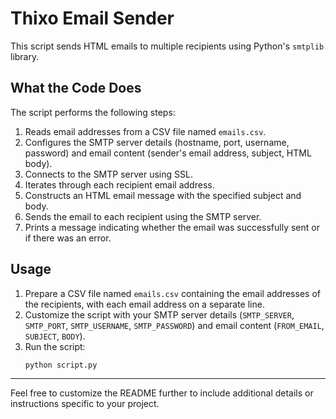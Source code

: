 
# Thixo Email Sender

This script sends HTML emails to multiple recipients using Python's `smtplib` library.

## What the Code Does

The script performs the following steps:

1. Reads email addresses from a CSV file named `emails.csv`.
2. Configures the SMTP server details (hostname, port, username, password) and email content (sender's email address, subject, HTML body).
3. Connects to the SMTP server using SSL.
4. Iterates through each recipient email address.
5. Constructs an HTML email message with the specified subject and body.
6. Sends the email to each recipient using the SMTP server.
7. Prints a message indicating whether the email was successfully sent or if there was an error.

## Usage

1. Prepare a CSV file named `emails.csv` containing the email addresses of the recipients, with each email address on a separate line.
2. Customize the script with your SMTP server details (`SMTP_SERVER`, `SMTP_PORT`, `SMTP_USERNAME`, `SMTP_PASSWORD`) and email content (`FROM_EMAIL`, `SUBJECT`, `BODY`).
3. Run the script:
   ```
   python script.py
   ```

---

Feel free to customize the README further to include additional details or instructions specific to your project.
